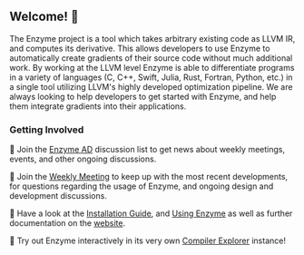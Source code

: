 ## Welcome! 👋

The Enzyme project is a tool which takes arbitrary existing code as LLVM IR, and computes its derivative. This allows developers to use Enzyme to automatically create gradients of their source code without much additional work. By working at the LLVM level Enzyme is able to differentiate programs in a variety of languages (C, C++, Swift, Julia, Rust, Fortran, Python, etc.) in a single tool utilizing LLVM's highly developed optimization pipeline. We are always looking to help developers to get started with Enzyme, and help them integrate gradients into their applications.

### Getting Involved

📣 Join the [Enzyme AD](https://groups.google.com/d/forum/enzyme-dev) discussion list to get news about weekly meetings, events, and other ongoing discussions.

💬 Join the [Weekly Meeting](https://mit.zoom.us/j/96000853439) to keep up with the most recent developments, for questions regarding the usage of Enzyme, and ongoing design and development discussions.

🚀 Have a look at the [Installation Guide](https://enzyme.mit.edu/Installation/), and [Using Enzyme](https://enzyme.mit.edu/getting_started/UsingEnzyme/) as well as further documentation on the [website](https://enzyme.mit.edu).

🤖 Try out Enzyme interactively in its very own [Compiler Explorer](https://enzyme.mit.edu/explorer) instance!
